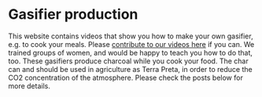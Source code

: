 # Gasifier production

This website contains videos that show you how to make your own gasifier, e.g. to cook your meals. Please [contribute to our videos here](https://github.com/zorbathegreek/Gasifier-Production/how-to-contribute.html) if you can. We trained groups of women, and would be happy to teach you how to do that, too. These gasifiers produce charcoal while you cook your food. The char can and should be used in agriculture as Terra Preta, in order to reduce the CO2 concentration of the atmosphere. Please check the posts below for more details. 
